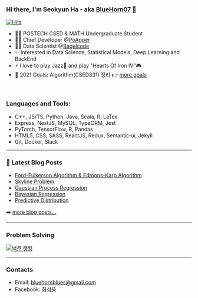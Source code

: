 ### Hi there, I'm Seokyun Ha - aka [BlueHorn07][website] 👋

[![Hits](https://hits.seeyoufarm.com/api/count/incr/badge.svg?url=https%3A%2F%2Fgithub.com%2FBlueHorn07%2FBlueHorn07&count_bg=%2379C83D&title_bg=%23555555&icon=&icon_color=%23E7E7E7&title=hits&edge_flat=false)](https://hits.seeyoufarm.com)

- 👨‍🎓 POSTECH CSED & MATH Undergraduate Student
- 👨‍💻 Chief Developer @[PoApper](https://club.poapper.com/)
- 👨‍🚀 Data Scientist @[Bagelcode](https://site.bagelcode.com/)
- ✨ Interested in Data Science, Statistical Models, Deep Learning and BackEnd
- ⚡ I love to play Jazz🎺 and play "Hearts Of Iron IV"🎮
- 🥅 2021 Goals: Algorithm(CSED331) 정리 👉 [more goals](https://bluehorn07.github.io/2021/01/01/2021-goal.html)

<br />

### Languages and Tools:

- C++, JS/TS, Python, Java, Scala, R, LaTex
- Express, NestJS, MySQL, TypeORM, Jest
- PyTorch, TensorFlow, R, Pandas
- HTML5, CSS, SASS, ReactJS, Redux, Semantic‑ui, Jekyll
- Git, Docker, Slack

---

### 📕 Latest Blog Posts

<!-- BLOG-POST-LIST:START -->
- [Ford-Fulkerson Algorithm & Edmons-Karp Algorithm](https://bluehorn07.github.io/computer_science/2021/10/03/ford-fulkerson-algorithm-and-edmons-karp-algorithm.html)
- [Skyline Problem](https://bluehorn07.github.io/computer_science/2021/09/25/skyline-problem.html)
- [Gaussian Process Regression](https://bluehorn07.github.io/computer_science/2021/09/21/Gaussian-Process-Regression.html)
- [Bayesian Regression](https://bluehorn07.github.io/computer_science/2021/09/06/bayesian-regression.html)
- [Predictive Distribution](https://bluehorn07.github.io/computer_science/2021/09/05/predictive-distribution.html)
<!-- BLOG-POST-LIST:END -->

➡️ [more blog posts...](https://bluehorn07.github.io/computer_science/)

---

### Problem Solving

[![백준 랭킹](http://mazassumnida.wtf/api/v2/generate_badge?boj=bluehorn07)](https://www.acmicpc.net/user/bluehorn07)

---

### Contacts

- Email: bluehornblues@gmail.com
- Facebook: [하석윤][facebook]

[website]: ttps://bluehorn07.dev/
[facebook]: https://www.facebook.com/profile.php?id=100005615439995
